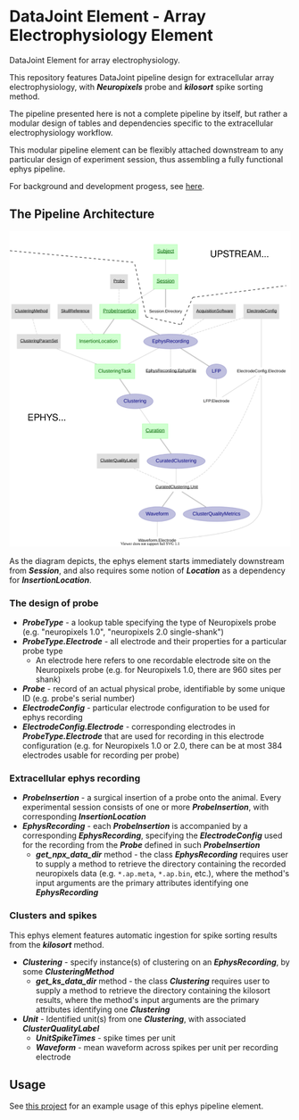 # DataJoint Element - Array Electrophysiology Element
DataJoint Element for array electrophysiology.

This repository features DataJoint pipeline design for extracellular array electrophysiology, 
with ***Neuropixels*** probe and ***kilosort*** spike sorting method. 

The pipeline presented here is not a complete pipeline by itself, but rather a modular 
design of tables and dependencies specific to the extracellular electrophysiology workflow. 

This modular pipeline element can be flexibly attached downstream 
to any particular design of experiment session, thus assembling a fully functional 
ephys pipeline.

For background and development progess, see [here](./Background.md).

## The Pipeline Architecture

![ephys pipeline diagram](images/attached_ephys_element.svg)

As the diagram depicts, the ephys element starts immediately downstream from ***Session***, 
and also requires some notion of ***Location*** as a dependency for ***InsertionLocation***.

### The design of probe

+ ***ProbeType*** - a lookup table specifying the type of Neuropixels probe (e.g. "neuropixels 1.0", "neuropixels 2.0 single-shank")
+ ***ProbeType.Electrode*** - all electrode and their properties for a particular probe type
    + An electrode here refers to one recordable electrode site on the Neuropixels probe (e.g. for Neuropixels 1.0, there are 960 sites per shank)
+ ***Probe*** - record of an actual physical probe, identifiable by some unique ID (e.g. probe's serial number)
+ ***ElectrodeConfig*** - particular electrode configuration to be used for ephys recording
+ ***ElectrodeConfig.Electrode*** - corresponding electrodes in ***ProbeType.Electrode*** that are used for recording in this electrode configuration 
(e.g. for Neuropixels 1.0 or 2.0, there can be at most 384 electrodes usable for recording per probe)

### Extracellular ephys recording

+ ***ProbeInsertion*** - a surgical insertion of a probe onto the animal. 
Every experimental session consists of one or more ***ProbeInsertion***, with corresponding ***InsertionLocation***
+ ***EphysRecording*** - each ***ProbeInsertion*** is accompanied by a corresponding ***EphysRecording***, 
specifying the ***ElectrodeConfig*** used for the recording from the ***Probe*** defined in such ***ProbeInsertion***
    + ***get_npx_data_dir*** method - the class ***EphysRecording*** requires user 
    to supply a method to retrieve the directory containing the recorded neuropixels data (e.g. `*.ap.meta`, `*.ap.bin`, etc.), 
    where the method's input arguments are the primary attributes identifying one ***EphysRecording***
    
### Clusters and spikes

This ephys element features automatic ingestion for spike sorting results from the ***kilosort*** method. 

+ ***Clustering*** - specify instance(s) of clustering on an ***EphysRecording***, by some ***ClusteringMethod***
    + ***get_ks_data_dir*** method - the class ***Clustering*** requires user 
    to supply a method to retrieve the directory containing the kilosort results, 
    where the method's input arguments are the primary attributes identifying one ***Clustering***
+ ***Unit*** - Identified unit(s) from one ***Clustering***, with associated ***ClusterQualityLabel***
    + ***UnitSpikeTimes*** - spike times per unit
    + ***Waveform*** - mean waveform across spikes per unit per recording electrode


## Usage

See [this project](https://github.com/vathes/canonical-full-ephys-pipeline) for an example usage of this ephys pipeline element.
